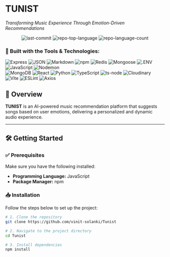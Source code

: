 # TUNIST  
*Transforming Music Experience Through Emotion-Driven Recommendations*

<p align="center">
  <img alt="last-commit" src="https://img.shields.io/github/last-commit/vinit-solanki/Tunist?style=flat&logo=git&logoColor=white&color=0080ff">
  <img alt="repo-top-language" src="https://img.shields.io/github/languages/top/vinit-solanki/Tunist?style=flat&color=0080ff">
  <img alt="repo-language-count" src="https://img.shields.io/github/languages/count/vinit-solanki/Tunist?style=flat&color=0080ff">
</p>

### 🚀 Built with the Tools & Technologies:
![Express](https://img.shields.io/badge/Express-000000.svg?style=flat&logo=Express&logoColor=white)
![JSON](https://img.shields.io/badge/JSON-000000.svg?style=flat&logo=JSON&logoColor=white)
![Markdown](https://img.shields.io/badge/Markdown-000000.svg?style=flat&logo=Markdown&logoColor=white)
![npm](https://img.shields.io/badge/npm-CB3837.svg?style=flat&logo=npm&logoColor=white)
![Redis](https://img.shields.io/badge/Redis-FF4438.svg?style=flat&logo=Redis&logoColor=white)
![Mongoose](https://img.shields.io/badge/Mongoose-F04D35.svg?style=flat&logo=Mongoose&logoColor=white)
![.ENV](https://img.shields.io/badge/.ENV-ECD53F.svg?style=flat&logo=dotenv&logoColor=black)
![JavaScript](https://img.shields.io/badge/JavaScript-F7DF1E.svg?style=flat&logo=JavaScript&logoColor=black)
![Nodemon](https://img.shields.io/badge/Nodemon-76D04B.svg?style=flat&logo=Nodemon&logoColor=white)  
![MongoDB](https://img.shields.io/badge/MongoDB-47A248.svg?style=flat&logo=MongoDB&logoColor=white)
![React](https://img.shields.io/badge/React-61DAFB.svg?style=flat&logo=React&logoColor=black)
![Python](https://img.shields.io/badge/Python-3776AB.svg?style=flat&logo=Python&logoColor=white)
![TypeScript](https://img.shields.io/badge/TypeScript-3178C6.svg?style=flat&logo=TypeScript&logoColor=white)
![ts-node](https://img.shields.io/badge/tsnode-3178C6.svg?style=flat&logo=ts-node&logoColor=white)
![Cloudinary](https://img.shields.io/badge/Cloudinary-3448C5.svg?style=flat&logo=Cloudinary&logoColor=white)
![Vite](https://img.shields.io/badge/Vite-646CFF.svg?style=flat&logo=Vite&logoColor=white)
![ESLint](https://img.shields.io/badge/ESLint-4B32C3.svg?style=flat&logo=ESLint&logoColor=white)
![Axios](https://img.shields.io/badge/Axios-5A29E4.svg?style=flat&logo=Axios&logoColor=white)

## 📌 Overview

**TUNIST** is an AI-powered music recommendation platform that suggests songs based on user emotions, delivering a personalized and dynamic audio experience.

---

## 🛠️ Getting Started

### ✅ Prerequisites

Make sure you have the following installed:

- **Programming Language:** JavaScript  
- **Package Manager:** npm

### 📥 Installation

Follow the steps below to set up the project:

```sh
# 1. Clone the repository
git clone https://github.com/vinit-solanki/Tunist

# 2. Navigate to the project directory
cd Tunist

# 3. Install dependencies
npm install

